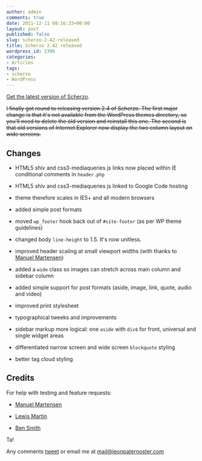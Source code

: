 ```yaml
---
author: admin
comments: true
date: 2011-12-11 08:16:33+00:00
layout: post
published: false
slug: scherzo-2-42-released
title: Scherzo 2.42 released
wordpress_id: 2396
categories:
- Articles
tags:
- scherzo
- WordPress
---
```


[Get the latest version of Scherzo](http://leonpaternoster.com/wp-themes/).

<del>I finally got round to releasing version 2.4 of Scherzo. The first major change is that it's not available from the WordPress themes directory, so you'll need to delete the old version and reinstall this one. The second is that old versions of Internet Explorer now display the two column layout on wide screens.</del>



## Changes





	
  * HTML5 shiv and css3-mediaqueries js links now placed within IE conditional comments in `header.php`

	
  * HTML5 shiv and css3-mediaqueries js linked to Google Code hosting

	
  * theme therefore scales in IE5+ and all modern browsers

	
  * added simple post formats

	
  * moved `wp_footer` hook back out of `#site-footer` (as per WP theme guidelines)

	
  * changed body `line-height` to 1.5. It's now unitless.

	
  * improved header scaling at small viewport widths (with thanks to [Manuel Martensen](http://manuelmartensen.com/))

	
  * added a `wide` class so images can stretch across main column and sidebar column

	
  * added simple support for post formats (aside, image, link, quote, audio and video)

	
  * improved print stylesheet

	
  * typographical tweeks and improvements

	
  * sidebar markup more logical: one `aside` with `div`s for front, universal and single widget areas

	
  * differentiated narrow screen and wide screen `blockquote` styling

	
  * better tag cloud styling




## Credits


For help with testing and feature requests:



	
  * [Manuel Martensen](http://manuelmartensen.com/)

	
  * [Lewis Martin](http://www.lewism.org/)

	
  * [Ben Smith](http://wirelessworker.net/)




Ta!


Any comments [tweet](http://twitter.com/leonpaternoster) or email me at mail@leonpaternoster.com
